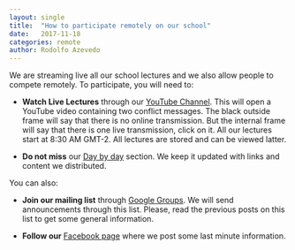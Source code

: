 ```yaml
---
layout: single
title:  "How to participate remotely on our school"
date:   2017-11-18
categories: remote
author: Rodolfo Azevedo
---
```


We are streaming live all our school lectures and we also allow people to compete remotely. To participate, you will need to:

* **Watch Live Lectures** through our [YouTube Channel](https://www.youtube.com/c/rjazevedo/live). This will open a YouTube video containing two conflict messages. The black outside frame will say that there is no online transmission. But the internal frame will say that there is one live transmission, click on it. All our lectures start at 8:30 AM GMT-2. All lectures are stored and can be viewed latter.

* **Do not miss** our [Day by day](../../daybyday) section. We keep it updated with links and content we distributed.

You can also:

* **Join our mailing list** through [Google Groups](https://groups.google.com/forum/#!forum/maratona-verao-unicamp). We will send announcements through this list. Please, read the previous posts on this list to get some general information.

* **Follow our** [Facebook page](http://facebook.com/maratona) where we post some last minute information.
